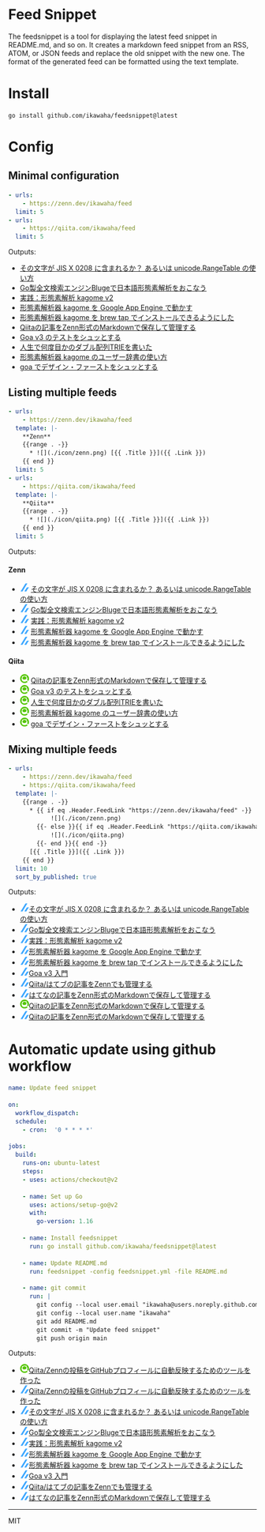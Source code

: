 # Feed Snippet

The feedsnippet is a tool for displaying the latest feed snippet in README.md, and so on.
It creates a markdown feed snippet from an RSS, ATOM, or JSON feeds and replace the old snippet with the new one.
The format of the generated feed can be formatted using the text template.

# Install

```
go install github.com/ikawaha/feedsnippet@latest
```

# Config

## Minimal configuration

```yaml
- urls:
    - https://zenn.dev/ikawaha/feed
  limit: 5
- urls:
    - https://qiita.com/ikawaha/feed
  limit: 5
```

Outputs:

* [その文字が JIS X 0208 に含まれるか？ あるいは unicode.RangeTable の使い方](https://zenn.dev/ikawaha/articles/20210116-ab1ac4a692ae8bb4d9cf)
* [Go製全文検索エンジンBlugeで日本語形態素解析をおこなう](https://zenn.dev/ikawaha/articles/20201230-84b042603ccbbce645d5)
* [実践：形態素解析 kagome v2](https://zenn.dev/ikawaha/books/kagome-v2-japanese-tokenizer)
* [形態素解析器 kagome を Google App Engine で動かす](https://zenn.dev/ikawaha/articles/hatena-20161004-221708)
* [形態素解析器 kagome を brew tap でインストールできるようにした](https://zenn.dev/ikawaha/articles/20201029-391c049a13fb8506361d)
* [Qiitaの記事をZenn形式のMarkdownで保存して管理する](https://qiita.com/ikawaha/items/ab9906581e34f26993a9)
* [Goa v3 のテストをシュッとする](https://qiita.com/ikawaha/items/e0c2b3ed0fedb12f4847)
* [人生で何度目かのダブル配列TRIEを書いた](https://qiita.com/ikawaha/items/edb4e18960ae6e4babc3)
* [形態素解析器 kagome のユーザー辞書の使い方](https://qiita.com/ikawaha/items/9ebe3e1104fb80706d99)
* [goa でデザイン・ファーストをシュッとする](https://qiita.com/ikawaha/items/6638ee8b6978aef50d65)

## Listing multiple feeds

```yaml
- urls:
    - https://zenn.dev/ikawaha/feed
  template: |-
    **Zenn**
    {{range . -}}
      * ![](./icon/zenn.png) [{{ .Title }}]({{ .Link }})
    {{ end }}
  limit: 5
- urls:
    - https://qiita.com/ikawaha/feed
  template: |-
    **Qiita**
    {{range . -}}
      * ![](./icon/qiita.png) [{{ .Title }}]({{ .Link }})
    {{ end }}
  limit: 5
```

Outputs:

#### Zenn
* ![](./icon/zenn.png) [その文字が JIS X 0208 に含まれるか？ あるいは unicode.RangeTable の使い方](https://zenn.dev/ikawaha/articles/20210116-ab1ac4a692ae8bb4d9cf)
* ![](./icon/zenn.png) [Go製全文検索エンジンBlugeで日本語形態素解析をおこなう](https://zenn.dev/ikawaha/articles/20201230-84b042603ccbbce645d5)
* ![](./icon/zenn.png) [実践：形態素解析 kagome v2](https://zenn.dev/ikawaha/books/kagome-v2-japanese-tokenizer)
* ![](./icon/zenn.png) [形態素解析器 kagome を Google App Engine で動かす](https://zenn.dev/ikawaha/articles/hatena-20161004-221708)
* ![](./icon/zenn.png) [形態素解析器 kagome を brew tap でインストールできるようにした](https://zenn.dev/ikawaha/articles/20201029-391c049a13fb8506361d)
#### Qiita
* ![](./icon/qiita.png) [Qiitaの記事をZenn形式のMarkdownで保存して管理する](https://qiita.com/ikawaha/items/ab9906581e34f26993a9)
* ![](./icon/qiita.png) [Goa v3 のテストをシュッとする](https://qiita.com/ikawaha/items/e0c2b3ed0fedb12f4847)
* ![](./icon/qiita.png) [人生で何度目かのダブル配列TRIEを書いた](https://qiita.com/ikawaha/items/edb4e18960ae6e4babc3)
* ![](./icon/qiita.png) [形態素解析器 kagome のユーザー辞書の使い方](https://qiita.com/ikawaha/items/9ebe3e1104fb80706d99)
* ![](./icon/qiita.png) [goa でデザイン・ファーストをシュッとする](https://qiita.com/ikawaha/items/6638ee8b6978aef50d65)


## Mixing multiple feeds

```yaml
- urls:
    - https://zenn.dev/ikawaha/feed
    - https://qiita.com/ikawaha/feed
  template: |-
    {{range . -}}
      * {{ if eq .Header.FeedLink "https://zenn.dev/ikawaha/feed" -}}
            ![](./icon/zenn.png)
        {{- else }}{{ if eq .Header.FeedLink "https://qiita.com/ikawaha/feed" -}}
            ![](./icon/qiita.png)
        {{- end }}{{ end -}}
      [{{ .Title }}]({{ .Link }})
    {{ end }}
  limit: 10
  sort_by_published: true
```

Outputs:

* ![](./icon/zenn.png)[その文字が JIS X 0208 に含まれるか？ あるいは unicode.RangeTable の使い方](https://zenn.dev/ikawaha/articles/20210116-ab1ac4a692ae8bb4d9cf)
* ![](./icon/zenn.png)[Go製全文検索エンジンBlugeで日本語形態素解析をおこなう](https://zenn.dev/ikawaha/articles/20201230-84b042603ccbbce645d5)
* ![](./icon/zenn.png)[実践：形態素解析 kagome v2](https://zenn.dev/ikawaha/books/kagome-v2-japanese-tokenizer)
* ![](./icon/zenn.png)[形態素解析器 kagome を Google App Engine で動かす](https://zenn.dev/ikawaha/articles/hatena-20161004-221708)
* ![](./icon/zenn.png)[形態素解析器 kagome を brew tap でインストールできるようにした](https://zenn.dev/ikawaha/articles/20201029-391c049a13fb8506361d)
* ![](./icon/zenn.png)[Goa v3 入門](https://zenn.dev/ikawaha/books/goa-design-v3)
* ![](./icon/zenn.png)[Qiita/はてブの記事をZennでも管理する](https://zenn.dev/ikawaha/articles/20201012-e56b19cd33c396ae0465)
* ![](./icon/zenn.png)[はてなの記事をZenn形式のMarkdownで保存して管理する](https://zenn.dev/ikawaha/articles/hatena-20201012-205602)
* ![](./icon/qiita.png)[Qiitaの記事をZenn形式のMarkdownで保存して管理する](https://qiita.com/ikawaha/items/ab9906581e34f26993a9)
* ![](./icon/zenn.png)[Qiitaの記事をZenn形式のMarkdownで保存して管理する](https://zenn.dev/ikawaha/articles/qiita-ab9906581e34f26993a9)

# Automatic update using github workflow

```yaml
name: Update feed snippet

on:
  workflow_dispatch:
  schedule:
    - cron:  '0 * * * *'  

jobs:
  build:
    runs-on: ubuntu-latest
    steps:
    - uses: actions/checkout@v2

    - name: Set up Go
      uses: actions/setup-go@v2
      with:
        go-version: 1.16

    - name: Install feedsnippet
      run: go install github.com/ikawaha/feedsnippet@latest

    - name: Update README.md
      run: feedsnippet -config feedsnippet.yml -file README.md

    - name: git commit
      run: |
        git config --local user.email "ikawaha@users.noreply.github.com"
        git config --local user.name "ikawaha"
        git add README.md
        git commit -m "Update feed snippet"
        git push origin main
```

Outputs:


<!--[START github.com/ikawaha/feedsnippet]--><!--[2021-02-24T02:22:52Z]-->
* ![](./icon/qiita.png)[Qiita/Zennの投稿をGitHubプロフィールに自動反映するためのツールを作った](https://qiita.com/ikawaha/items/6829b2872319aa6be716)
* ![](./icon/zenn.png)[Qiita/Zennの投稿をGitHubプロフィールに自動反映するためのツールを作った](https://zenn.dev/ikawaha/articles/20210221-c8f2d9ac028ae49d551a)
* ![](./icon/zenn.png)[その文字が JIS X 0208 に含まれるか？ あるいは unicode.RangeTable の使い方](https://zenn.dev/ikawaha/articles/20210116-ab1ac4a692ae8bb4d9cf)
* ![](./icon/zenn.png)[Go製全文検索エンジンBlugeで日本語形態素解析をおこなう](https://zenn.dev/ikawaha/articles/20201230-84b042603ccbbce645d5)
* ![](./icon/zenn.png)[実践：形態素解析 kagome v2](https://zenn.dev/ikawaha/books/kagome-v2-japanese-tokenizer)
* ![](./icon/zenn.png)[形態素解析器 kagome を Google App Engine で動かす](https://zenn.dev/ikawaha/articles/hatena-20161004-221708)
* ![](./icon/zenn.png)[形態素解析器 kagome を brew tap でインストールできるようにした](https://zenn.dev/ikawaha/articles/20201029-391c049a13fb8506361d)
* ![](./icon/zenn.png)[Goa v3 入門](https://zenn.dev/ikawaha/books/goa-design-v3)
* ![](./icon/zenn.png)[Qiita/はてブの記事をZennでも管理する](https://zenn.dev/ikawaha/articles/20201012-e56b19cd33c396ae0465)
* ![](./icon/zenn.png)[はてなの記事をZenn形式のMarkdownで保存して管理する](https://zenn.dev/ikawaha/articles/hatena-20201012-205602)
<!--[END github.com/ikawaha/feedsnippet]-->
---
MIT
